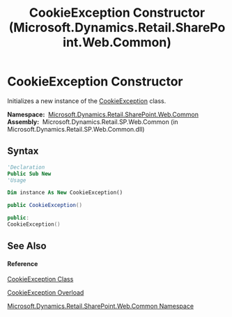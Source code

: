 ﻿---
title: CookieException Constructor  (Microsoft.Dynamics.Retail.SharePoint.Web.Common)
TOCTitle: CookieException Constructor
ms:assetid: M:Microsoft.Dynamics.Retail.SharePoint.Web.Common.CookieException.#ctor
ms:mtpsurl: https://technet.microsoft.com/en-us/library/microsoft.dynamics.retail.sharepoint.web.common.cookieexception.cookieexception(v=AX.60)
ms:contentKeyID: 62205272
ms.date: 05/18/2015
mtps_version: v=AX.60
dev_langs:
- vb
- csharp
- c++
---

# CookieException Constructor

Initializes a new instance of the [CookieException](cookieexception-class-microsoft-dynamics-retail-sharepoint-web-common.md) class.

**Namespace:**  [Microsoft.Dynamics.Retail.SharePoint.Web.Common](microsoft-dynamics-retail-sharepoint-web-common-namespace.md)  
**Assembly:**  Microsoft.Dynamics.Retail.SP.Web.Common (in Microsoft.Dynamics.Retail.SP.Web.Common.dll)

## Syntax

``` vb
'Declaration
Public Sub New
'Usage

Dim instance As New CookieException()
```

``` csharp
public CookieException()
```

``` c++
public:
CookieException()
```

## See Also

#### Reference

[CookieException Class](cookieexception-class-microsoft-dynamics-retail-sharepoint-web-common.md)

[CookieException Overload](cookieexception-constructor-microsoft-dynamics-retail-sharepoint-web-common.md)

[Microsoft.Dynamics.Retail.SharePoint.Web.Common Namespace](microsoft-dynamics-retail-sharepoint-web-common-namespace.md)

